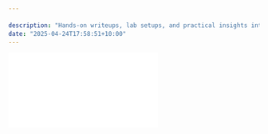```yaml
---

description: "Hands-on writeups, lab setups, and practical insights into hacking tools, CTF challenges, and security research—built for learners and tinkerers."
date: "2025-04-24T17:58:51+10:00"
---
```


![](blog-cv.pdf)


